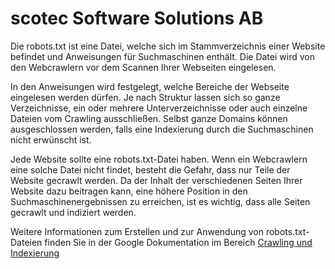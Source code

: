 # scotec Software Solutions AB

Die robots.txt ist eine Datei, welche sich im Stammverzeichnis einer Website befindet und Anweisungen für Suchmaschinen enthält. Die Datei wird von den Webcrawlern vor dem Scannen Ihrer Webseiten eingelesen.

In den Anweisungen wird festgelegt, welche Bereiche der Webseite eingelesen werden dürfen. Je nach Struktur lassen sich so ganze Verzeichnisse, ein oder mehrere Unterverzeichnisse oder auch einzelne Dateien vom Crawling ausschließen. Selbst ganze Domains können ausgeschlossen werden, falls eine Indexierung durch die Suchmaschinen nicht erwünscht ist.

Jede Website sollte eine robots.txt-Datei haben. Wenn ein Webcrawlern eine solche Datei nicht findet, besteht die Gefahr, dass nur Teile der Website gecrawlt werden. Da der Inhalt der verschiedenen Seiten Ihrer Website dazu beitragen kann, eine höhere Position in den Suchmaschinenergebnissen zu erreichen, ist es wichtig, dass alle Seiten gecrawlt und indiziert werden.

Weitere Informationen zum Erstellen und zur Anwendung von robots.txt-Dateien finden Sie in der Google Dokumentation im Bereich [Crawling und Indexierung](https://developers.google.com/search/docs/crawling-indexing/robots/intro)



